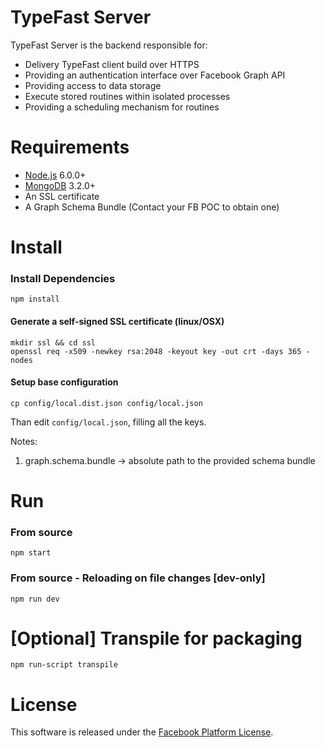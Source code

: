 # TypeFast Server

TypeFast Server is the backend responsible for:
* Delivery TypeFast client build over HTTPS
* Providing an authentication interface over Facebook Graph API
* Providing access to data storage
* Execute stored routines within isolated processes
* Providing a scheduling mechanism for routines

# Requirements

* [Node.js](https://nodejs.org/) 6.0.0+
* [MongoDB](https://www.mongodb.com/community) 3.2.0+
* An SSL certificate
* A Graph Schema Bundle (Contact your FB POC to obtain one)

# Install

### Install Dependencies

    npm install

#### Generate a self-signed SSL certificate (linux/OSX)

    mkdir ssl && cd ssl
    openssl req -x509 -newkey rsa:2048 -keyout key -out crt -days 365 -nodes

#### Setup base configuration

    cp config/local.dist.json config/local.json

Than edit `config/local.json`, filling all the keys.

Notes:
  1. graph.schema.bundle -> absolute path to the provided schema bundle

# Run

### From source

    npm start

### From source - Reloading on file changes [dev-only]

    npm run dev

# [Optional] Transpile for packaging

    npm run-script transpile

# License

This software is released under the [Facebook Platform License](https://github.com/facebook/typefast/blob/master/LICENSE).
